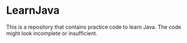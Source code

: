 # LearnJava
This is a repository that contains practice code to learn Java. The code might look incomplete or insufficient.
